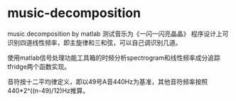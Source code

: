 # music-decomposition
music decomposition by matlab
测试音乐为《一闪一闪亮晶晶》
程序设计上可识别四道线性频率，即主旋律和三和弦，可以自己调识别几道。

使用matlab信号处理功能工具箱的时频分析spectrogram和线性频率成分追踪tfridge两个函数实现。

音符按十二平均律定义，即以49号A音440Hz为基准，其他音符频率按照440*2^((n-49)/12)Hz推算。
